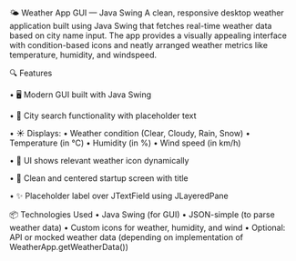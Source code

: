 🌤️ Weather App GUI — Java Swing
A clean, responsive desktop weather application built using Java Swing that fetches real-time weather data based on city name input. The app provides a visually appealing interface with condition-based icons and neatly arranged weather metrics like temperature, humidity, and windspeed.

🔍 Features

• 🖥️ Modern GUI built with Java Swing

• 🔎 City search functionality with placeholder text

• ☀️ Displays:
  • Weather condition (Clear, Cloudy, Rain, Snow)
  • Temperature (in °C)
  • Humidity (in %)
  • Wind speed (in km/h)
  
• 🎨 UI shows relevant weather icon dynamically

• 🔄 Clean and centered startup screen with title

• ✨ Placeholder label over JTextField using JLayeredPane

📦 Technologies Used
• Java Swing (for GUI)
• JSON-simple (to parse weather data)
• Custom icons for weather, humidity, and wind
• Optional: API or mocked weather data (depending on implementation of WeatherApp.getWeatherData())
